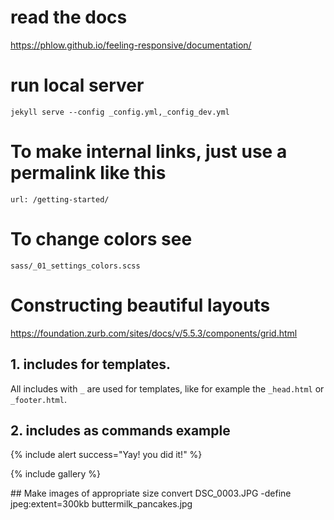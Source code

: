 # read the docs
https://phlow.github.io/feeling-responsive/documentation/

# run local server
	jekyll serve --config _config.yml,_config_dev.yml



# To make internal links, just use a permalink like this
	url: /getting-started/

# To change colors see 
	sass/_01_settings_colors.scss


# Constructing beautiful layouts
https://foundation.zurb.com/sites/docs/v/5.5.3/components/grid.html


## 1. includes for templates.

All includes with `_` are used for templates, like for example the `_head.html` or `_footer.html`.



## 2. includes as commands example

{% include alert success="Yay! you did it!" %}

{% include gallery %}


## Make images of appropriate size
convert DSC_0003.JPG -define jpeg:extent=300kb buttermilk_pancakes.jpg